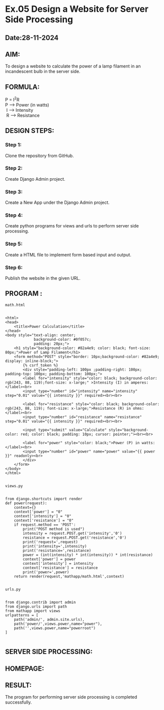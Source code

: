 # Ex.05 Design a Website for Server Side Processing
## Date:28-11-2024

## AIM:
 To design a website to calculate the power of a lamp filament in an incandescent bulb in the server side. 


## FORMULA:
P = I<sup>2</sup>R
<br> P --> Power (in watts)
<br> I --> Intensity
<br> R --> Resistance

## DESIGN STEPS:

### Step 1:
Clone the repository from GitHub.

### Step 2:
Create Django Admin project.

### Step 3:
Create a New App under the Django Admin project.

### Step 4:
Create python programs for views and urls to perform server side processing.

### Step 5:
Create a HTML file to implement form based input and output.

### Step 6:
Publish the website in the given URL.

## PROGRAM :
```
math.html


<html>
<head>
    <title>Power Calculation</title>
</head>
<body style="text-align: center;
             background-color: #0f057c;
             padding: 20px;">
    <h1 style="background-color: #82a4e9; color: black; font-size: 80px;">Power of Lamp Filament</h1>
    <form method="POST" style="border: 10px;background-color: #82a4e9; display: inline-block;">
        {% csrf_token %}
        <div style="padding-left: 100px ;padding-right: 100px; padding-top: 100px; padding-bottom: 100px;">
        <label for="intensity" style="color: black; background-color:  rgb(243, 88, 119);font-size: x-large;" >Intensity (I) in amperes:</label><br>
        <input type="number" id="intensity" name="intensity" step="0.01" value="{{ intensity }}" required><br><br>
        
        <label for="resistance" style="color: black; background-color: rgb(243, 88, 119); font-size: x-large;">Resistance (R) in ohms:</label><br>
        <input type="number" id="resistance" name="resistance" step="0.01" value="{{ intensity }}" required><br><br>
        
        <input type="submit" value="Calculate" style="background-color: red; color: black; padding: 10px; cursor: pointer;"><br><br>
        
        <label for="power" style="color: black;">Power (P) in watts:</label><br>
        <input type="number" id="power" name="power" value="{{ power }}" readonly><br>
        </div>
    </form>
</body>
</html>


views.py


from django.shortcuts import render 
def power(request): 
    context={} 
    context['power'] = "0" 
    context['intensity'] = "0" 
    context['resistance'] = "0" 
    if request.method == 'POST': 
        print("POST method is used")
        intensity = request.POST.get('intensity','0')
        resistance = request.POST.get('resistance','0')
        print('request=',request) 
        print('intensity=',intensity) 
        print('resistance=',resistance) 
        power = (int(intensity) * int(intensity)) * int(resistance)
        context['power'] = power
        context['intensity'] = intensity
        context['resistance'] = resistance 
        print('power=',power) 
    return render(request,'mathapp/math.html',context)


urls.py


from django.contrib import admin 
from django.urls import path 
from mathapp import views 
urlpatterns = [ 
    path('admin/', admin.site.urls), 
    path('power/',views.power,name="power"),
    path('',views.power,name="powerroot")
]


```

## SERVER SIDE PROCESSING:



## HOMEPAGE:


## RESULT:
The program for performing server side processing is completed successfully.
